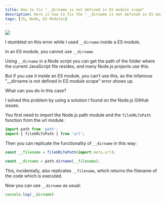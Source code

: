```yaml
---
title: How to fix "__dirname is not defined in ES module scope"
description: Here is how to fix the "__dirname is not defined in ES module scope" error
tags: [JS, Node, ES Modules]
---
```


<Image src="/static/images/es-module.png" />

I stumbled on this error while I used ```__dirname``` inside a ES module.

In an ES module, you cannot use ```__dirname```.

Using ```__dirname``` in a Node script you can get the path of the folder where the current JavaScript file resides, and
many Node.js projects use this.

But if you use it inside an ES module, you can’t use this, as the infamous "__dirname is not defined in ES module scope"
error shows up.

What can you do in this case?

I solved this problem by using a solution I found on the Node.js GitHub issues.

You first need to import the Node.js path module and the `fileURLToPath` function from the url module:

```js
import path from 'path';
import { fileURLToPath } from 'url';
```

Then you can replicate the functionality of `__dirname` in this way:

```js
const __filename = fileURLToPath(import.meta.url);

const __dirname = path.dirname(__filename);
```

This, incidentally, also replicates `__filename`, which returns the filename of the code which is executed.

Now you can use `__dirname` as usual:

```js
console.log(__dirname)
```
